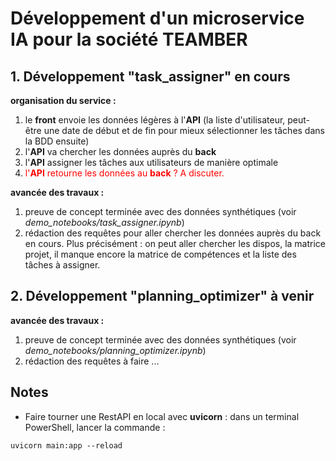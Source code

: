 # Développement d'un microservice IA pour la société TEAMBER



## 1. Développement "task_assigner" en cours

__organisation du service :__

1. le __front__ envoie les données légères à l'__API__ (la liste d'utilisateur, peut-être une date de début et de fin pour mieux sélectionner les tâches dans la BDD ensuite)
2. l'__API__ va chercher les données auprès du __back__
3. l'__API__ assigner les tâches aux utilisateurs de manière optimale
4. <span style="color:red"> l'__API__ retourne les données au __back__ ? A discuter.</span>

__avancée des travaux :__
1. preuve de concept terminée avec des données synthétiques (voir *demo_notebooks/task_assigner.ipynb*)
2. rédaction des requêtes pour aller chercher les données auprès du back en cours. Plus précisément : on peut aller chercher les dispos, la matrice projet, il manque encore la matrice de compétences et la liste des tâches à assigner.


## 2. Développement "planning_optimizer" à venir

__avancée des travaux :__
1. preuve de concept terminée avec des données synthétiques (voir *demo_notebooks/planning_optimizer.ipynb*)
2. rédaction des requêtes à faire ...


## Notes

- Faire tourner une RestAPI en local avec __uvicorn__ : dans un terminal PowerShell, lancer la commande :
```
uvicorn main:app --reload
```